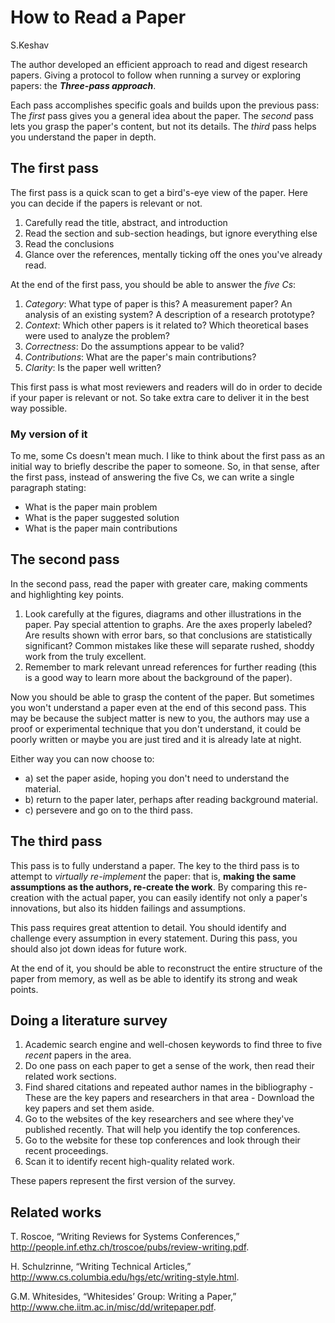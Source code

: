 # How to Read a Paper

S.Keshav

The author developed an efficient approach to read and digest research papers. Giving a protocol to follow when running a survey or exploring papers: the **_Three-pass approach_**.

Each pass accomplishes specific goals and builds upon the previous pass: The _first_ pass gives you a general idea about the paper. The _second_ pass lets you grasp the paper's content, but not its details. The _third_ pass helps you understand the paper in depth.

## The first pass

The first pass is a quick scan to get a bird's-eye view of the paper. Here you can decide if the papers is relevant or not.

1. Carefully read the title, abstract, and introduction
2. Read the section and sub-section headings, but ignore everything else
3. Read the conclusions
4. Glance over the references, mentally ticking off the ones you've already read.

At the end of the first pass, you should be able to answer the _five Cs_:

1. _Category_: What type of paper is this? A measurement paper? An analysis of an existing system? A description of a research prototype?
2. _Context_: Which other papers is it related to? Which theoretical bases were used to analyze the problem?
3. _Correctness_: Do the assumptions appear to be valid?
4. _Contributions_: What are the paper's main contributions?
5. _Clarity_: Is the paper well written?

This first pass is what most reviewers and readers will do in order to decide if your paper is relevant or not. So take extra care to deliver it in the best way possible.

### My version of it

To me, some Cs doesn't mean much. I like to think about the first pass as an initial way to briefly describe the paper to someone. So, in that sense, after the first pass, instead of answering the five Cs, we can write a single paragraph stating:

- What is the paper main problem
- What is the paper suggested solution
- What is the paper main contributions

## The second pass

In the second pass, read the paper with greater care, making comments and highlighting key points.

1. Look carefully at the figures, diagrams and other illustrations in the paper. Pay special attention to graphs. Are the axes properly labeled? Are results shown with error bars, so that conclusions are statistically significant? Common mistakes like these will separate rushed, shoddy work from the truly excellent.
2. Remember to mark relevant unread references for further reading (this is a good way to learn more about the background of the paper).

Now you should be able to grasp the content of the paper. But sometimes you won't understand a paper even at the end of this second pass. This may be because the subject matter is new to you, the authors may use a proof or experimental technique that you don't understand, it could be poorly written or maybe you are just tired and it is already late at night.

Either way you can now choose to:

- a) set the paper aside, hoping you don't need to understand the material.
- b) return to the paper later, perhaps after reading background material.
- c) persevere and go on to the third pass.

## The third pass

This pass is to fully understand a paper. The key to the third pass is to attempt to _virtually re-implement_ the paper: that is, **making the same assumptions as the authors, re-create the work**. By comparing this re-creation with the actual paper, you can easily identify not only a paper's innovations, but also its hidden failings and assumptions.

This pass requires great attention to detail. You should identify and challenge every assumption in every statement. During this pass, you should also jot down ideas for future work.

At the end of it, you should be able to reconstruct the entire structure of the paper from memory, as well as be able to identify its strong and weak points.

## Doing a literature survey

1. Academic search engine and well-chosen keywords to find three to five _recent_ papers in the area.
2. Do one pass on each paper to get a sense of the work, then read their related work sections.
3. Find shared citations and repeated author names in the bibliography - These are the key papers and researchers in that area - Download the key papers and set them aside.
4. Go to the websites of the key researchers and see where they've published recently. That will help you identify the top conferences.
5. Go to the website for these top conferences and look through their recent proceedings.
6. Scan it to identify recent high-quality related work.

These papers represent the first version of the survey.

## Related works

T. Roscoe, “Writing Reviews for Systems
Conferences,” <http://people.inf.ethz.ch/troscoe/pubs/review-writing.pdf>.

H. Schulzrinne, “Writing Technical Articles,” <http://www.cs.columbia.edu/hgs/etc/writing-style.html>.

G.M. Whitesides, “Whitesides’ Group: Writing a Paper,” <http://www.che.iitm.ac.in/misc/dd/writepaper.pdf>.
